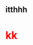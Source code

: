 <html>
<head>
<title>ab movies</title>
<h2 style="color:bleu">itthhh</h2>

<h1 style="color: red">kk</h1>
</head>
<body>
  <style>
body{

 background-image: url('m.PNG');

</style>

</body>

</html>
